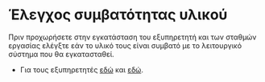 # Έλεγχος συμβατότητας υλικού

Πριν προχωρήσετε στην εγκατάσταση του εξυπηρετητή και των σταθμών εργασίας ελέγξτε εάν το υλικό τους είναι συμβατό με το λειτουργικό σύστημα που θα εγκατασταθεί.

- Για τους εξυπηρετητές [εδώ](https://www.windowsservercatalog.com/results.aspx?bCatID=1283&cpID=0&avc=85&ava=0&avq=0&OR=1&PGS=25) και [εδώ](https://docs.microsoft.com/en-us/windows-server/get-started/system-requirements).
